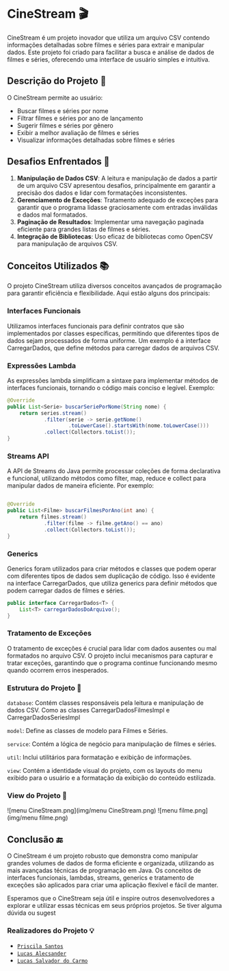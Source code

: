 # CineStream 🎬

CineStream é um projeto inovador que utiliza um arquivo CSV contendo informações detalhadas sobre filmes e séries para extrair e manipular dados. Este projeto foi criado para facilitar a busca e análise de dados de filmes e séries, oferecendo uma interface de usuário simples e intuitiva.

## Descrição do Projeto 📜

O CineStream permite ao usuário:
- Buscar filmes e séries por nome
- Filtrar filmes e séries por ano de lançamento
- Sugerir filmes e séries por gênero
- Exibir a melhor avaliação de filmes e séries
- Visualizar informações detalhadas sobre filmes e séries

## Desafios Enfrentados 💪

1. **Manipulação de Dados CSV**: A leitura e manipulação de dados a partir de um arquivo CSV apresentou desafios, principalmente em garantir a precisão dos dados e lidar com formatações inconsistentes.
2. **Gerenciamento de Exceções**: Tratamento adequado de exceções para garantir que o programa lidasse graciosamente com entradas inválidas e dados mal formatados.
3. **Paginação de Resultados**: Implementar uma navegação paginada eficiente para grandes listas de filmes e séries.
4. **Integração de Bibliotecas**: Uso eficaz de bibliotecas como OpenCSV para manipulação de arquivos CSV.

## Conceitos Utilizados 📚
O projeto CineStream utiliza diversos conceitos avançados de programação para garantir eficiência e flexibilidade. Aqui estão alguns dos principais:

### Interfaces Funcionais
Utilizamos interfaces funcionais para definir contratos que são implementados por classes específicas, permitindo que diferentes tipos de dados sejam processados de forma uniforme. Um exemplo é a interface CarregarDados, que define métodos para carregar dados de arquivos CSV.
### Expressões Lambda
As expressões lambda simplificam a sintaxe para implementar métodos de interfaces funcionais, tornando o código mais conciso e legível. Exemplo:
```java
@Override 
public List<Serie> buscarSeriePorNome(String nome) {
    return series.stream()
            .filter(serie -> serie.getNome()
                    .toLowerCase().startsWith(nome.toLowerCase()))
            .collect(Collectors.toList());
}
```

### Streams API
A API de Streams do Java permite processar coleções de forma declarativa e funcional, utilizando métodos como filter, map, reduce e collect para manipular dados de maneira eficiente. Por exemplo:

```java

@Override
public List<Filme> buscarFilmesPorAno(int ano) {
    return filmes.stream()
            .filter(filme -> filme.getAno() == ano)
            .collect(Collectors.toList());
}
```
### Generics
Generics foram utilizados para criar métodos e classes que podem operar com diferentes tipos de dados sem duplicação de código. Isso é evidente na interface CarregarDados, que utiliza generics para definir métodos que podem carregar dados de filmes e séries.
```java
public interface CarregarDados<T> {
    List<T> carregarDadosDoArquivo();
}

```

### Tratamento de Exceções
O tratamento de exceções é crucial para lidar com dados ausentes ou mal formatados no arquivo CSV. O projeto inclui mecanismos para capturar e tratar exceções, garantindo que o programa continue funcionando mesmo quando ocorrem erros inesperados.

### Estrutura do Projeto 📂
`database`: Contém classes responsáveis pela leitura e manipulação de dados CSV. Como as classes
CarregarDadosFilmesImpl e CarregarDadosSeriesImpl

`model`: Define as classes de modelo para Filmes e Séries.

`service`: Contém a lógica de negócio para manipulação de filmes e séries.

`util`: Inclui utilitários para formatação e exibição de informações.

`view`: Contém a identidade visual do projeto, com os layouts do menu exibido para o usuário e a formatação da exibição do conteúdo estilizada.

### View do Projeto 📱
![menu CineStream.png](img/menu CineStream.png)
![menu filme.png](img/menu filme.png)
## Conclusão 🔚
O CineStream é um projeto robusto que demonstra como manipular grandes volumes de dados de forma eficiente e organizada, utilizando as mais avançadas técnicas de programação em Java. Os conceitos de interfaces funcionais, lambdas, streams, generics e tratamento de exceções são aplicados para criar uma aplicação flexível e fácil de manter.

Esperamos que o CineStream seja útil e inspire outros desenvolvedores a explorar e utilizar essas técnicas em seus próprios projetos. Se tiver alguma dúvida ou sugest
### Realizadores do Projeto 💡
- [`Priscila Santos`](https://github.com/Priscila-Santos)
- [`Lucas Alecsander`](https://github.com/LucasAlec)
- [`Lucas Salvador do Carmo`](https://github.com/lucksc2805)
